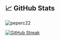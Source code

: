 ## &#x1f4c8; GitHub Stats

<p align="left"><img align="left" src="https://github-readme-stats.vercel.app/api/top-langs?username=peperc22&show_icons=true&locale=en&layout=compact&theme=radical" alt="peperc22" /></p>

 <br />
 
[![GitHub Streak](https://github-readme-streak-stats.herokuapp.com?user=peperc22)](https://git.io/streak-stats)
